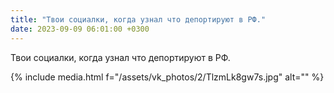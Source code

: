 ```yaml
---
title: "Твои социалки, когда узнал что депортируют в РФ."
date: 2023-09-09 06:01:00 +0300
---
```


Твои социалки, когда узнал что депортируют в РФ.

{% include media.html f="/assets/vk_photos/2/TlzmLk8gw7s.jpg" alt="" %}
